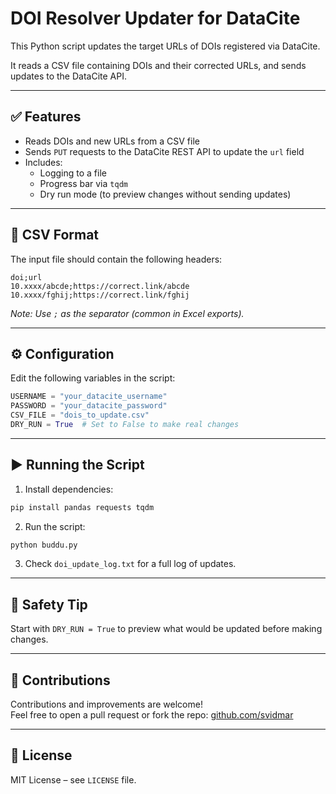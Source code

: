 # DOI Resolver Updater for DataCite

This Python script updates the target URLs of DOIs registered via DataCite.

It reads a CSV file containing DOIs and their corrected URLs, and sends updates to the DataCite API.

---

## ✅ Features

- Reads DOIs and new URLs from a CSV file
- Sends `PUT` requests to the DataCite REST API to update the `url` field
- Includes:
  - Logging to a file
  - Progress bar via `tqdm`
  - Dry run mode (to preview changes without sending updates)

---

## 📄 CSV Format

The input file should contain the following headers:

```
doi;url
10.xxxx/abcde;https://correct.link/abcde
10.xxxx/fghij;https://correct.link/fghij
```

_Note: Use `;` as the separator (common in Excel exports)._

---

## ⚙️ Configuration

Edit the following variables in the script:

```python
USERNAME = "your_datacite_username"
PASSWORD = "your_datacite_password"
CSV_FILE = "dois_to_update.csv"
DRY_RUN = True  # Set to False to make real changes
```

---

## ▶️ Running the Script

1. Install dependencies:

```bash
pip install pandas requests tqdm
```

2. Run the script:

```bash
python buddu.py
```

3. Check `doi_update_log.txt` for a full log of updates.

---

## 🛑 Safety Tip

Start with `DRY_RUN = True` to preview what would be updated before making changes.

---

## 🙌 Contributions

Contributions and improvements are welcome!  
Feel free to open a pull request or fork the repo: [github.com/svidmar](https://github.com/svidmar)

---

## 📜 License

MIT License – see `LICENSE` file.